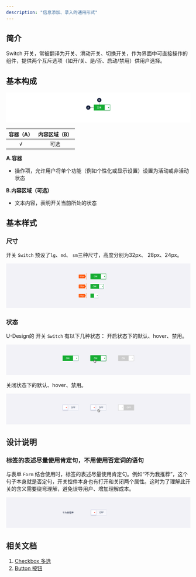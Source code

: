```yaml
---
description: "信息添加、录入的通用形式"
---
```

<!--副标题具体写法见源代码模式-->

## 简介

Switch 开关，常被翻译为开关、滑动开关、切换开关，作为界面中可直接操作的组件，提供两个互斥选项（如开/关、是/否、启动/禁用）供用户选择。



## 基本构成

![](../../../images/Switch/forms_01.png)

| 容器（A） | 内容区域（B） |
| :-------: | :-------: |
|     √     |    可选   |

**A.容器**

- 操作项，允许用户将单个功能（例如个性化或显示设置）设置为活动或非活动状态

**B.内容区域（可选）**

- 文本内容，表明开关当前所处的状态




## 基本样式


### 尺寸
开关 `Switch` 预设了`lg`、`md`、 `sm`三种尺寸，高度分别为32px、 28px、24px。

![](../../../images/Switch/styles_01.png)


### 状态
U-Design的 开关 `Switch` 有以下几种状态：
开启状态下的默认、hover、禁用。

![](../../../images/Switch/states_01.png)

关闭状态下的默认、hover、禁用。

![](../../../images/Switch/states_02.png)




## 设计说明



### 标签的表述尽量使用肯定句，不用使用否定词的语句

与表单 `Form` 结合使用时，标签的表述尽量使用肯定句。例如“不为我推荐”，这个句子本身就是否定句，开关控件本身也有打开和关闭两个属性。这时为了理解此开关的含义需要绕弯理解，避免误导用户、增加理解成本。

![](../../../images/Switch/descriptions_01.png)





<!--

## 主题

| 内容 | 值           | 默认值  |
| :--- | :----------- | :------ |
| icon | icon/nothing | nothing |
| icon | icon/nothing | nothing |

-->


## 相关文档

1. [Checkbox 多选](/component/Checkbox/)
2. [Button 按钮](/component/Button/)
